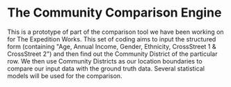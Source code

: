 # The Community Comparison Engine

This is a prototype of part of the comparison tool we have been working on for The Expedition Works.
This set of coding aims to input the structured form (containing "Age, Annual Income, Gender, Ethnicity, CrossStreet 1 & CrossStreet 2") and then find out the Community District of the particular row. 
We then use Community Districts as our location boundaries to compare our input data with the ground truth data. Several statistical models will be used for the comparison.
